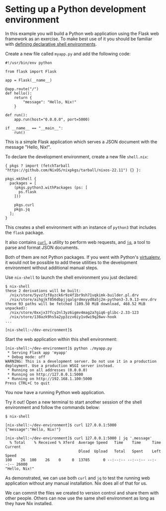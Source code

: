 # Setting up a Python development environment

In this example you will build a Python web application using the Flask web framework as an exercise.
To make best use of it you should be familiar with [defining declarative shell environments](declarative-reproducible-envs).

Create a new file called `myapp.py` and add the following code:

```{code-block} python myapp.py
#!/usr/bin/env python

from flask import Flask

app = Flask(__name__)

@app.route("/")
def hello():
    return {
        "message": "Hello, Nix!"
    }

def run():
    app.run(host="0.0.0.0", port=5000)

if __name__ == "__main__":
    run()
```

This is a simple Flask application which serves a JSON document with the message
"Hello, Nix!".

To declare the development environment, create a new file `shell.nix`:

```{code-block} nix shell.nix
{ pkgs ? import (fetchTarball "https://github.com/NixOS/nixpkgs/tarball/nixos-22.11") {} }:

pkgs.mkShell {
  packages = [
    (pkgs.python3.withPackages (ps: [
      ps.flask
    ]))

    pkgs.curl
    pkgs.jq
  ];
}
```

This creates a shell environment with an instance of `python3` that includes the `flask` package.

It also contains [`curl`], a utility to perform web
requests, and [`jq`], a tool to parse and format JSON documents.

[`curl`]: https://curl.se
[`jq`]: https://stedolan.github.io/jq/
[virtualenv]: https://virtualenv.pypa.io/en/latest/

Both of them are not Python packages.
If you went with Python's [virtualenv], it would not be possible to add these utilities
to the development environment without additional manual steps.

Use `nix-shell` to launch the shell environment you just declared:

```shell-session
$ nix-shell
these 2 derivations will be built:
  /nix/store/5yvz7zf8yzck6r9z4f1br9sh71vqkimk-builder.pl.drv
  /nix/store/aihgjkf856dbpjjqalgrdmxyyd8a5j2m-python3-3.9.13-env.drv
these 93 paths will be fetched (109.50 MiB download, 468.52 MiB unpacked):
  /nix/store/0xxjx37fcy2nl3yz6igmv4mag2a7giq6-glibc-2.33-123
  /nix/store/138azk9hs5a2yp3zzx6iy1vdwi9q26wv-hook
...

[nix-shell:~/dev-environment]$
```

Start the web application within this shell environment:

```shell-session
[nix-shell:~/dev-environment]$ python ./myapp.py
 * Serving Flask app 'myapp'
 * Debug mode: off
WARNING: This is a development server. Do not use it in a production deployment. Use a production WSGI server instead.
 * Running on all addresses (0.0.0.0)
 * Running on http://127.0.0.1:5000
 * Running on http://192.168.1.100:5000
Press CTRL+C to quit
```

You now have a running Python web application.

Try it out!
Open a new terminal to start another session of the shell environment and follow the commands below:

```shell-session
$ nix-shell

[nix-shell:~/dev-environment]$ curl 127.0.0.1:5000
{"message":"Hello, Nix!"}

[nix-shell:~/dev-environment]$ curl 127.0.0.1:5000 | jq '.message'
  % Total    % Received % Xferd  Average Speed   Time    Time     Time  Current
                                 Dload  Upload   Total   Spent    Left  Speed
100    26  100    26    0     0  13785      0 --:--:-- --:--:-- --:--:-- 26000
"Hello, Nix!"
```

As demonstrated, we can use both `curl` and `jq` to test the running web application without any manual installation.
Nix does all of that for us.

We can commit the files we created to version control and share them with other people.
Others can now use the same shell environment as long as they have Nix installed.
